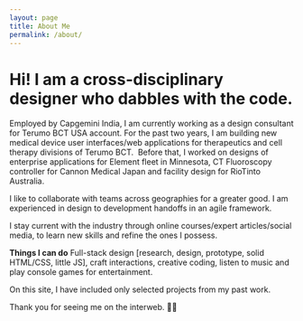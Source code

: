 ```yaml
---
layout: page
title: About Me
permalink: /about/
---
```


# Hi! I am a cross-disciplinary designer who dabbles with the code. #  

Employed by Capgemini India, I am currently working as a design consultant for Terumo BCT USA account. For the past two years, I am building new medical device user interfaces/web applications for therapeutics and cell therapy divisions of Terumo BCT. 
Before that, I worked on designs of enterprise applications for Element fleet in Minnesota, CT Fluoroscopy controller for Cannon Medical Japan and facility design for RioTinto Australia.  

I like to collaborate with teams across geographies for a greater good. I am experienced in design to development handoffs in an agile framework.  

I stay current with the industry through online courses/expert articles/social media, to learn new skills and refine the ones I possess.  

**Things I can do**
Full-stack design [research, design, prototype, solid HTML/CSS, little JS], craft interactions, creative coding, listen to music and play console games for entertainment.  

On this site, I have included only selected projects from my past work.  

Thank you for seeing me on the interweb. 🙏🏼
